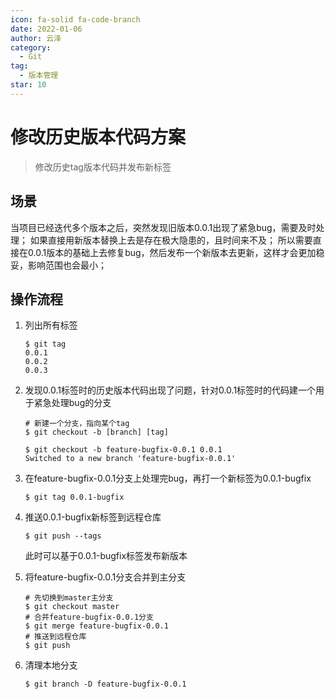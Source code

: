 ```yaml
---
icon: fa-solid fa-code-branch
date: 2022-01-06
author: 云泽
category:
  - Git
tag:
  - 版本管理
star: 10
---
```


# 修改历史版本代码方案 

> 修改历史tag版本代码并发布新标签

## 场景

当项目已经迭代多个版本之后，突然发现旧版本0.0.1出现了紧急bug，需要及时处理；
如果直接用新版本替换上去是存在极大隐患的，且时间来不及；
所以需要直接在0.0.1版本的基础上去修复bug，然后发布一个新版本去更新，这样才会更加稳妥，影响范围也会最小；


## 操作流程

1. 列出所有标签

   ```shell
   $ git tag
   0.0.1
   0.0.2
   0.0.3
   ```



2. 发现0.0.1标签时的历史版本代码出现了问题，针对0.0.1标签时的代码建一个用于紧急处理bug的分支

   ```shell
   # 新建一个分支，指向某个tag
   $ git checkout -b [branch] [tag]

    ```

   ```shell
   $ git checkout -b feature-bugfix-0.0.1 0.0.1
   Switched to a new branch 'feature-bugfix-0.0.1'
   ```



3. 在feature-bugfix-0.0.1分支上处理完bug，再打一个新标签为0.0.1-bugfix

   ```shell
   $ git tag 0.0.1-bugfix
   ```



4. 推送0.0.1-bugfix新标签到远程仓库

   ```shell
   $ git push --tags
   ```

   此时可以基于0.0.1-bugfix标签发布新版本



5. 将feature-bugfix-0.0.1分支合并到主分支

   ```shell
   # 先切换到master主分支
   $ git checkout master
   # 合并feature-bugfix-0.0.1分支
   $ git merge feature-bugfix-0.0.1
   # 推送到远程仓库
   $ git push 
   ```



6. 清理本地分支

   ```shell
   $ git branch -D feature-bugfix-0.0.1
   ```
